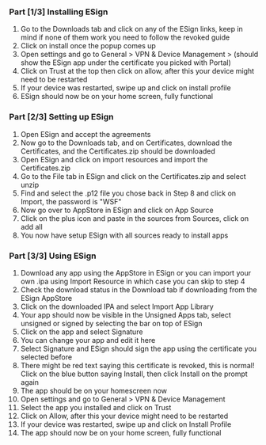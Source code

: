 ### Part [1/3] Installing ESign
1. Go to the Downloads tab and click on any of the ESign links, keep in mind if none of them work you need to follow the revoked guide
3. Click on install once the popup comes up
4. Open settings and go to General > VPN & Device Management > (should show the ESign app under the certificate you picked with Portal)
5. Click on Trust at the top then click on allow, after this your device might need to be restarted
6. If your device was restarted, swipe up and click on install profile
7. ESign should now be on your home screen, fully functional

### Part [2/3] Setting up ESign
1. Open ESign and accept the agreements
7. Now go to the Downloads tab, and on Certificates, download the Certificates, and the Certificates.zip should be downloaded
8. Open ESign and click on import resources and import the Certificates.zip
9. Go to the File tab in ESign and click on the Certificates.zip and select unzip
11. Find and select the .p12 file you chose back in Step 8 and click on Import, the password is "WSF"
12. Now go over to AppStore in ESign and click on App Source
13. Click on the plus icon and paste in the sources from Sources, click on add all
14. You now have setup ESign with all sources ready to install apps

### Part [3/3] Using ESign
1. Download any app using the AppStore in ESign or you can import your own .ipa using Import Resource in which case you can skip to step 4
2. Check the download status in the Download tab if downloading from the ESign AppStore
3. Click on the downloaded IPA and select Import App Library
4. Your app should now be visible in the Unsigned Apps tab, select unsigned or signed by selecting the bar on top of ESign
5. Click on the app and select Signature
6. You can change your app and edit it here
7. Select Signature and ESign should sign the app using the certificate you selected before
8. There might be red text saying this certificate is revoked, this is normal! Click on the blue button saying Install, then click Install on the prompt again
9. The app should be on your homescreen now
10. Open settings and go to General > VPN & Device Management
11. Select the app you installed and click on Trust
12. Click on Allow, after this your device might need to be restarted
13. If your device was restarted, swipe up and click on Install Profile
14. The app should now be on your home screen, fully functional

